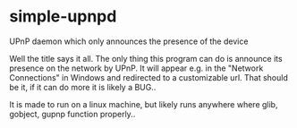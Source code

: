 # simple-upnpd
UPnP daemon which only announces the presence of the device

Well the title says it all. The only thing this program can do is announce its
presence on the network by UPnP. It will appear e.g. in the "Network Connections"
in Windows and redirected to a customizable url. That should be it, if it can do
more it is likely a BUG..

It is made to run on a linux machine, but likely runs anywhere where glib, gobject,
gupnp function properly..
